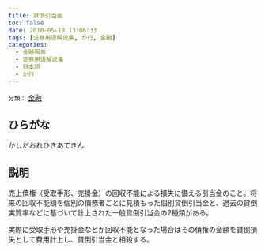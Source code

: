 ```yaml
---
title: 貸倒引当金
toc: false
date: 2018-05-18 13:06:33
tags: [证券用语解说集, か行, 金融]
categories:
  - 金融服务
  - 证券用语解说集
  - 日本語
  - か行
---
```


`分類：` [金融](/tags/金融/)

## ひらがな

かしだおれひきあてきん

## 説明

売上債権（受取手形、売掛金）の回収不能による損失に備える引当金のこと。将来の回収不能額を個別の債務者ごとに見積もった個別貸倒引当金と、過去の貸倒実質率などに基づいて計上された一般貸倒引当金の2種類がある。

実際に受取手形や売掛金などが回収不能となった場合はその債権の金額を貸倒損失として費用計上し、貸倒引当金と相殺する。

